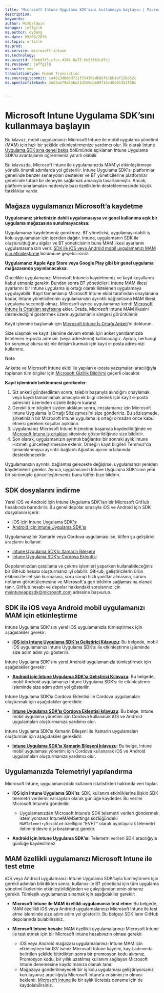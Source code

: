 ```yaml
---
title: "Microsoft Intune Uygulama SDK’sını kullanmaya başlayın | Microsoft Intune"
description: 
keywords: 
author: Msmbaldwin
manager: jeffgilb
ms.author: oydang
ms.date: 09/08/2016
ms.topic: article
ms.prod: 
ms.service: microsoft-intune
ms.technology: 
ms.assetid: 38ebd3f5-cfcc-4204-8a75-6e2f162cd7c1
ms.reviewer: jeffgilb
ms.suite: ems
translationtype: Human Translation
ms.sourcegitcommit: ca4623db80d711f3543b6d688fb1bb1ef228c62c
ms.openlocfilehash: 2a65ae79a0bba21d555dbed9f1bc40e01452f08c


---
```


# <a name="get-started-with-the-microsoft-intune-app-sdk"></a>Microsoft Intune Uygulama SDK’sını kullanmaya başlayın

Bu kılavuz, mobil uygulamanızı Microsoft Intune ile mobil uygulama yönetimi (MAM) için hızlı bir şekilde etkinleştirmenize yardımcı olur. İlk olarak [Intune Uygulama SDK’sına genel bakış](intune-app-sdk.md) bölümünde açıklanan Intune Uygulama SDK’sı avantajlarını öğrenmeniz yararlı olabilir.

Bu kılavuzda, Microsoft Intune ile uygulamanızda MAM’yi etkinleştirmeye yönelik önemli adımlarda yol gösterilir. Intune Uygulama SDK'sı platformlar genelinde benzer senaryoları destekler ve BT yöneticilerine platformlar genelinde tutarlı bir deneyim sağlamak amacıyla tasarlanmıştır. Ancak, platform sınırlamaları nedeniyle bazı özelliklerin desteklenmesinde küçük farklılıklar vardır.

## <a name="register-your-store-app-with-microsoft"></a>Mağaza uygulamanızı Microsoft’a kaydetme

**Uygulamanız şirketinizin dahili uygulamasıysa ve genel kullanıma açık bir uygulama mağazasına sunulmayacaksa**:

Uygulamanızı kaydetmeniz *gerekmez*. BT yöneticisi, uygulamayı dahili iş kolu uygulamaları için içeriden dağıtır. Intune, uygulamanın SDK ile oluşturulduğunu algılar ve BT yöneticisinin buna MAM ilkesi ayarlarını uygulamasına izin verir. [SDK ile iOS veya Android mobil uygulamanızı MAM için etkinleştirme](#enable-your-ios-or-android-mobile-app-for-mam-with-the-sdk) bölümüne geçebilirsiniz.

**Uygulamanız Apple App Store veya Google Play gibi bir genel uygulama mağazasında yayınlanacaksa**:

Öncelikle uygulamanızı Microsoft Intune’a kaydetmeniz ve kayıt koşullarını kabul etmeniz *gerekir*. Bundan sonra BT yöneticileri, Intune MAM ilkesi ayarlarını bir Intune uygulama iş ortağı olarak listelenen uygulamaya uygulayabilir. Kayıt tamamlanıp Microsoft Intune ekibi tarafından onaylanana kadar, Intune yöneticilerinin uygulamanızın ayrıntılı bağlantısına MAM ilkesi uygulama seçeneği olmaz. Microsoft ayrıca uygulamanızı kendi [Microsoft Intune İş Ortakları sayfasına](https://www.microsoft.com/en-us/cloud-platform/microsoft-intune-apps) ekler. Orada, Microsoft Intune MAM ilkesini desteklediğini göstermek üzere uygulamanın simgesi görüntülenir.

Kayıt işlemine başlamak için [Microsoft Intune İş Ortağı Anketi](https://forms.office.com/Pages/ResponsePage.aspx?id=v4j5cvGGr0GRqy180BHbR6oOVGFZ3pxJmwSN1N_eXwJUQUc5Mkw2UVU0VzI5WkhQOEYyMENWNDBWRS4u)’ni doldurun.

Size ulaşmak ve kayıt işlemine devam etmek için anket yanıtlarınızda listelenen e-posta adresini (veya adreslerini) kullanacağız. Ayrıca, herhangi bir sorumuz olursa sizinle iletişim kurmak için kayıt e-posta adresinizi kullanırız.

> [!NOTE]
> Ankette ve Microsoft Intune ekibi ile yapılan e-posta yazışmaları aracılığıyla toplanan tüm bilgiler için [Microsoft Gizlilik Bildirimi](https://www.microsoft.com/en-us/privacystatement/default.aspx) geçerli olacaktır.

**Kayıt işleminde beklenmesi gerekenler**:

1. Siz anketi gönderdikten sonra, talebin başarıyla alındığını onaylamak veya kaydı tamamlamak amacıyla ek bilgi istemek için kayıt e-posta adresiniz üzerinden sizinle iletişim kurarız.
2. Gerekli tüm bilgileri sizden aldıktan sonra, imzalamanız için Microsoft Intune Uygulama İş Ortağı Sözleşmesi’ni size göndeririz. Bu sözleşmede, şirketinizin bir Microsoft Intune uygulama iş ortağı olmadan önce kabul etmesi gereken koşullar açıklanır.
3. Uygulamanız Microsoft Intune hizmetine başarıyla kaydedildiğinde ve [Microsoft Intune iş ortakları](https://www.microsoft.com/en-us/cloud-platform/microsoft-intune-apps) sitesinde gösterildiğinde size bildirilir.
4. Son olarak, uygulamanızın ayrıntılı bağlantısı bir sonraki aylık Intune Hizmeti güncelleştirmesine eklenir. Örneğin kayıt bilgileri Temmuz'da tamamlanmışsa ayrıntılı bağlantı Ağustos ayının ortalarında desteklenecektir.

Uygulamanızın ayrıntılı bağlantısı gelecekte değişirse, uygulamanızı yeniden kaydetmeniz gerekir. Ayrıca, uygulamanızı Intune Uygulama SDK'sının yeni bir sürümüyle güncelleştirirseniz bunu lütfen bize bildirin.



## <a name="download-the-sdk-files"></a>SDK dosyalarını indirme

Yerel iOS ve Android için Intune Uygulama SDK'ları bir Microsoft GitHub hesabında barındırılır. Bu genel depolar sırasıyla iOS ve Android için SDK dosyalarını içerir:

* [iOS için Intune Uygulama SDK'sı](https://github.com/msintuneappsdk/ms-intune-app-sdk-ios)
* [Android için Intune Uygulama SDK'sı](https://github.com/msintuneappsdk/ms-intune-app-sdk-android)

Uygulamanız bir Xamarin veya Cordova uygulaması ise, lütfen şu geliştirici araçlarını kullanın:

* [Intune Uygulama SDK’sı Xamarin Bileşeni](https://github.com/msintuneappsdk/intune-app-sdk-xamarin)
* [Intune Uygulama SDK’sı Cordova Eklentisi](https://github.com/msintuneappsdk/cordova-plugin-ms-intune-mam)

Depolarımızdan çatallama ve çekme işlemleri yaparken kullanabileceğiniz bir GitHub hesabı oluşturmanız iyi olabilir. GitHub, geliştiricilerin ürün ekibimizle iletişim kurmasına, soru sorup hızlı yanıtlar almasına, sürüm notlarını görüntülemesine ve Microsoft'a geri bildirim sağlamasına olanak tanır. GitHub hesabı ve depolar hakkındaki sorularınız için msintuneappsdk@microsoft.com adresine başvurun.





## <a name="enable-your-ios-or-android-mobile-app-for-mam-with-the-sdk"></a>SDK ile iOS veya Android mobil uygulamanızı MAM için etkinleştirme

Intune Uygulama SDK'sını yerel iOS uygulamanızla tümleştirmek için aşağıdakiler gerekir:

* **[iOS için Intune Uygulama SDK’sı Geliştirici Kılavuzu](intune-app-sdk-ios.md)**: Bu belgede, mobil iOS uygulamanızı Intune Uygulama SDK’sı ile etkinleştirme işleminde size adım adım yol gösterilir.


Intune Uygulama SDK'sını yerel Android uygulamanızla tümleştirmek için aşağıdakiler gerekir:

* **[Android için Intune Uygulama SDK’sı Geliştirici Kılavuzu](intune-app-sdk-android.md)**: Bu belgede, mobil Android uygulamanızı Intune Uygulama SDK’sı ile etkinleştirme işleminde size adım adım yol gösterilir.

Intune Uygulama SDK’sı Cordova Eklentisi ile Cordova uygulamaları oluşturmak için aşağıdakiler gereklidir:

* **[Intune Uygulama SDK’sı Cordova Eklentisi kılavuzu](intune-app-sdk-cordova)**: Bu belge, Intune mobil uygulama yönetimi için Cordova kullanarak iOS ve Android uygulamaları oluşturmanıza yardımcı olur.

Intune Uygulama SDK’sı Xamarin Bileşeni ile Xamarin uygulamaları oluşturmak için aşağıdakiler gereklidir:

* **[Intune Uygulama SDK’sı Xamarin Bileşeni kılavuzu](intune-app-sdk-xamarin)**: Bu belge, Intune mobil uygulaması yönetimi için Cordova kullanarak iOS ve Android uygulamaları oluşturmanıza yardımcı olur.




## <a name="configure-telemetry-for-your-app"></a>Uygulamanızda Telemetriyi yapılandırma

Microsoft Intune, uygulamanızdaki kullanım istatistikleri hakkında veri toplar.

* **iOS için Intune Uygulama SDK’sı**: SDK, kullanım etkinliklerine ilişkin SDK telemetri verilerini varsayılan olarak günlüğe kaydeder. Bu veriler Microsoft Intune’a gönderilir.

    * Uygulamanızdan Microsoft Intune’a SDK telemetri verileri göndermek istemiyorsanız IntuneMAMSettings sözlüğündeki `MAMTelemetryDisabled` özelliğini “EVET” olarak ayarlayarak telemetri iletimini devre dışı bırakmanız gerekir.

* **Android için Intune Uygulama SDK’sı**: Telemetri verileri SDK aracılığıyla günlüğe kaydedilmez.

## <a name="test-your-mam-enabled-app-with-microsoft-intune"></a>MAM özellikli uygulamanızı Microsoft Intune ile test etme

iOS veya Android uygulamanızı Intune Uygulama SDK’sıyla tümleştirmek için gerekli adımları bitirdikten sonra, kullanıcı ile BT yöneticisi için tüm uygulama yönetimi ilkelerinin etkinleştirildiğinden ve çalıştığından emin olmanız gerekir. Tümleşik uygulamanızı sınamak için aşağıdakiler gerekir:

<!--TODO-->

* **Microsoft Intune ile MAM özellikli uygulamanızı test etme**: Bu belgede, MAM özellikli iOS veya Android uygulamalarınızı Microsoft Intune ile test etme işleminde size adım adım yol gösterilir. Bu belgeyi SDK'ların GitHub depolarında bulabilirsiniz.

* **Microsoft Intune hesabı**: MAM özellikli uygulamalarınızı Microsoft Intune ile test etmek için bir Microsoft Intune hesabınızın olması gerekir.
    * iOS veya Android mağazası uygulamalarınızı Intune MAM için etkinleştiren bir ISV iseniz Microsoft Intune kaydını, kayıt adımında belirtilen şekilde bitirdikten sonra bir promosyon kodu alırsınız. Promosyon kodu, bir yıllık uzatılmış kullanım sağlayan Microsoft Intune denemesine kaydolmanıza olanak tanır.
    * Mağazaya gönderilmeyecek bir iş kolu uygulaması geliştiriyorsanız kuruluşunuz aracılığıyla Microsoft Intune’a erişiminizin olması beklenir. [Microsoft Intune](https://portal.office.com/Signup/Signup.aspx?OfferId=40BE278A-DFD1-470a-9EF7-9F2596EA7FF9&dl=INTUNE_A&ali=1#0) ile bir aylık ücretsiz deneme için de kaydolabilirsiniz.



<!--HONumber=Nov16_HO3-->


